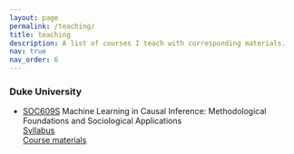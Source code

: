 ```yaml
---
layout: page
permalink: /teaching/
title: teaching
description: A list of courses I teach with corresponding materials.
nav: true
nav_order: 6
---
```


### Duke University

* [SOC609S](https://sociology.duke.edu/courses/seminar-selected-topics-0) Machine Learning in Causal Inference: Methodological Foundations and Sociological Applications \
[Syllabus](https://github.com/wenhaojiangsoc) \
[Course materials](https://github.com/wenhaojiangsoc)
